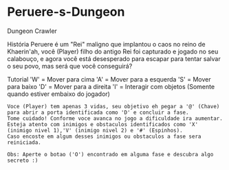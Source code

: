 # Peruere-s-Dungeon
Dungeon Crawler

História
    Peruere é um "Rei" maligno que implantou o caos no reino de Khaerin'ah, você (Player) filho do antigo Rei foi capturado e jogado no seu calabouço, e agora você está desesperado para escapar para tentar salvar o seu povo,     mas será que você conseguirá?

Tutorial
    'W' = Mover para cima
    'A' = Mover para a esquerda
    'S' = Mover para baixo
    'D' = Mover para a direita
    'I' = Interagir com objetos (Somente quando estiver embaixo do jogador)
    
    Voce (Player) tem apenas 3 vidas, seu objetivo eh pegar a '@' (Chave) para abrir a porta identificada como 'D' e concluir a fase.
    Tome cuidado! Conforme voce avanca no jogo a dificuldade ira aumentar.
    Esteja atento com inimigos e obstaculos identificados como 'X' (inimigo nivel 1),'V' (inimigo nivel 2) e '#' (Espinhos).
    Caso encoste em algum desses inimigos ou obstaculos a fase sera reiniciada.
    
    Obs: Aperte o botao ('O') encontrado em alguma fase e descubra algo secreto :)
